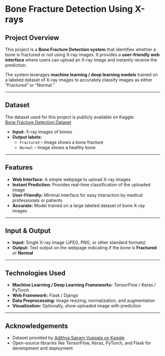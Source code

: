 # Bone Fracture Detection Using X-rays

## Project Overview
This project is a **Bone Fracture Detection system** that identifies whether a bone is fractured or not using X-ray images. It provides a **user-friendly web interface** where users can upload an X-ray image and instantly receive the prediction.

The system leverages **machine learning / deep learning models** trained on a labeled dataset of X-ray images to accurately classify images as either “Fractured” or “Normal.”

---

## Dataset
The dataset used for this project is publicly available on Kaggle:  
[Bone Fracture Detection Dataset](https://www.kaggle.com/datasets/vuppalaadithyasairam/bone-fracture-detection-using-xrays?resource=download)  

- **Input:** X-ray images of bones  
- **Output labels:**  
  - `Fractured` – Image shows a bone fracture  
  - `Normal` – Image shows a healthy bone

---

## Features
- **Web Interface:** A simple webpage to upload X-ray images  
- **Instant Prediction:** Provides real-time classification of the uploaded image  
- **User-Friendly:** Minimal interface for easy interaction by medical professionals or patients  
- **Accurate:** Model trained on a large labeled dataset of bone X-ray images

---
## Input & Output
- **Input:** Single X-ray image (JPEG, PNG, or other standard formats)  
- **Output:** Text output on the webpage indicating if the bone is **Fractured** or **Normal**

---

## Technologies Used
- **Machine Learning / Deep Learning Frameworks:** TensorFlow / Keras / PyTorch  
- **Web Framework:** Flask / Django  
- **Data Preprocessing:** Image resizing, normalization, and augmentation  
- **Visualization:** Optionally, show uploaded image with prediction  

---

## Acknowledgements
- Dataset provided by [Adithya Sairam Vuppala on Kaggle](https://www.kaggle.com/datasets/vuppalaadithyasairam/bone-fracture-detection-using-xrays)  
- Open-source libraries like TensorFlow, Keras, PyTorch, and Flask for development and deployment


